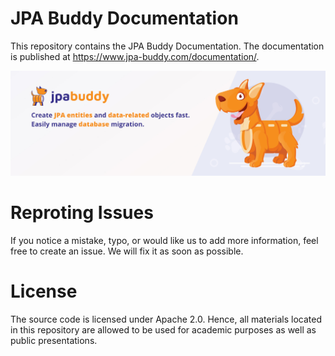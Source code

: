 # JPA Buddy Documentation

This repository contains the JPA Buddy Documentation. The documentation is published at https://www.jpa-buddy.com/documentation/.

![banner](readme/banner.jpg)

# Reproting Issues

If you notice a mistake, typo, or would like us to add more information, feel free to create an issue. We will fix it as soon as possible.

# License
The source code is licensed under Apache 2.0. Hence, all materials located in this repository are allowed to be used for academic purposes as well as public presentations.
